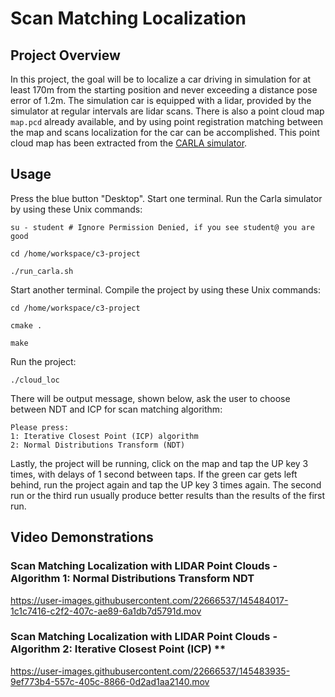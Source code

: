 # Scan Matching Localization

  
## Project Overview
In this project,  the goal will be to localize a car driving in simulation for at least 170m from the starting position and never exceeding a distance pose error of 1.2m. The simulation car is equipped with a lidar, provided by the simulator at regular intervals are lidar scans. There is also a point cloud map  `map.pcd`  already available, and by using point registration matching between the map and scans localization for the car can be accomplished. This point cloud map has been extracted from the  [CARLA simulator](https://carla.org/).


  

## Usage

  

Press the blue button "Desktop". Start one terminal. Run the Carla simulator by using these Unix commands:

  

```
su - student # Ignore Permission Denied, if you see student@ you are good

cd /home/workspace/c3-project

./run_carla.sh
```

  

Start another terminal. Compile the project by using these Unix commands:

  

```
cd /home/workspace/c3-project

cmake .

make
```


Run the project:
```
./cloud_loc
```
There will be output message, shown below, ask the user to choose between NDT and ICP for scan matching algorithm:

```
Please press:
1: Iterative Closest Point (ICP) algorithm 
2: Normal Distributions Transform (NDT)
```

Lastly, the project will be running, click on the map and tap the UP key 3 times, with delays of 1 second between taps. If the green car gets left behind, run the project again and tap the UP key 3 times again. The second run or the third run usually produce better results than the results of the first run.


## Video Demonstrations
  

### Scan Matching Localization with LIDAR Point Clouds - Algorithm 1: Normal Distributions Transform NDT

https://user-images.githubusercontent.com/22666537/145484017-1c1c7416-c2f2-407c-ae89-6a1db7d5791d.mov


  

### Scan Matching Localization with LIDAR Point Clouds - Algorithm 2: Iterative Closest Point (ICP) **

https://user-images.githubusercontent.com/22666537/145483935-9ef773b4-557c-405c-8866-0d2ad1aa2140.mov


